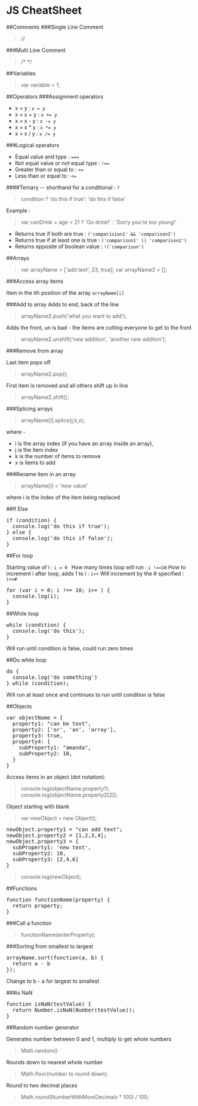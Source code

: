 # JS CheatSheet
##Comments
###Single Line Comment
> //  

###Multi Line Comment
> /* */

##Variables
> var variable = 1;

##Operators
###Assignment operators

- x = y : `x = y`   
- x = x + y : `x += y`  
- x = x - y : `x -= y`  
- x = x * y : `x *= y ` 
- x = x / y : `x /= y`  

###Logical operators

- Equal value and type : `===`   
- Not equal value or not equal type : `!==`  
- Greater than or equal to : `>=`   
- Less than or equal to : `<=`   

####Ternary -- shorthand for a conditional : `?`     
 > condition ? 'do this if true': 'do this if false'

Example : 
> var canDrink = age > 21 ? 'Go drink!' : 'Sorry you're too young!'

- Returns true if both are true : `('comparision1' && 'comparison2')` 
- Returns true if at least one is true : ` ('comparison1' || 'comparison2')  `
- Returns opposite of boolean value : `!('comparison')`  

##Arrays

> var arrayName = ['add text', 23, true];
> var arrayName2 = [];


###Access array items

Item in the ith position of the array `arrayName[i]` 


###Add to array
Adds to end, back of the line
> arrayName2.push('what you want to add'); 

Adds the front, un is bad - the items are cutting everyone to get to the front
>arrayName2.unshift('new addition', 'another new additon');  

###Remove from array

Last item pops off
> arrayName2.pop();

First item is removed and all others shift up in line 
> arrayName2.shift(); 


###Splicing arrays

> arrayName[i].splice(j,k,x);
  
  where -
  
  - i is the array index (if you have an array inside an array),
  - j is the item index
  - k is the number of items to remove
  - x is items to add


###Rename item in an array

> arrayName[i] = 'new value'  

where i is the index of the item being replaced


##If Else

<pre>if (condition) {
  console.log('do this if true');
} else {
  console.log('do this if false');
}</pre>

##For loop

Starting value of i :  `i = 0 ` 
How many times loop will run : `i !==10` 
How to increment i after loop, adds 1 to i : `i++` 
 Will increment by the # specified : `i+=#`


<pre>for (var i = 0; i !== 10; i++ ) {
  console.log(i);
}</pre>
  
##While loop

<pre>while (condition) {
  console.log('do this');
}</pre>
 
 Will run until condition is false, could run zero times

##Do while loop

<pre>do {
  console.log('do something')
} while (condition);</pre>
 
 Will run at least once and continues to run until condition is false


##Objects

<pre>var objectName = {
  property1: "can be text",
  property2: ['or', 'an', 'array'],
  property3: true,
  property4: {
    subProperty1: "amanda",
    subProperty2: 10,
  }
}</pre>

Access items in an object (dot notation):
>console.log(objectName.property1);
>console.log(objectName.property2[2]);

Object starting with blank
>var newObject = new Object();

<pre>newObject.property1 = "can add text";
newObject.property2 = [1,2,3,4];
newObject.property3 = {
  subProperty1: 'new text',
  subProperty2: 10,
  subProperty3: [2,4,6]
}</pre>

> console.log(newObject);


##Functions

<pre>function functionName(property) {
  return property;
}</pre>


###Call a function
> functionName(enterProperty);


###Sorting from smallest to largest

<pre>arrayName.sort(function(a, b) {
  return a - b
});</pre>

Change to b - a for largest to smallest


###is NaN

<pre>function isNaN(testValue) {
  return Number.isNaN(Number(testValue));
}</pre>


##Random number generator

Generates number between 0 and 1, multiply to get whole numbers
>Math.random() 

Rounds down to nearest whole number
>Math.floor(number to round down);  

Round to two decimal places
>Math.round(NumberWithMoreDecimals * 100) / 100;
